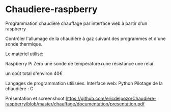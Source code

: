 # Chaudiere-raspberry
Programmation chaudière chauffage par interface web à partir d'un raspberry  


Contrôler l'allumage de la chaudière à gaz suivant des programmes et d'une sonde thermique.

Le matériel utilisé:

  Raspberry Pi Zero
  une sonde de température+une résistance
  une relai

un coût total d'environ 40€

Langages de programmation utilisées.
  Interface web: Python
  Pilotage de la chaudière : C


Présentation et screenshoot 
    https://github.com/ericdelpozo/Chaudiere-raspberry/blob/master/chauffage/documentation/presentation.pdf


